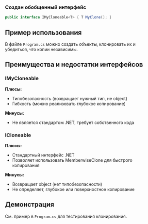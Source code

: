 ### Создан обобщенный интерфейс 
```csharp
public interface IMyCloneable<T> { T MyClone(); }
```
## Пример использования

В файле `Program.cs` можно создать объекты, клонировать их и убедиться, что копии независимы.

## Преимущества и недостатки интерфейсов

### IMyCloneable<T>
**Плюсы:**
- Типобезопасность (возвращает нужный тип, не object)
- Гибкость (можно реализовать глубокое копирование)

**Минусы:**
- Не является стандартом .NET, требует собственного кода

### ICloneable
**Плюсы:**
- Стандартный интерфейс .NET
- Позволяет использовать MemberwiseClone для быстрого копирования

**Минусы:**
- Возвращает object (нет типобезопасности)
- Не определяет, глубокое или поверхностное копирование

## Демонстрация

См. пример в `Program.cs` для тестирования клонирования.
